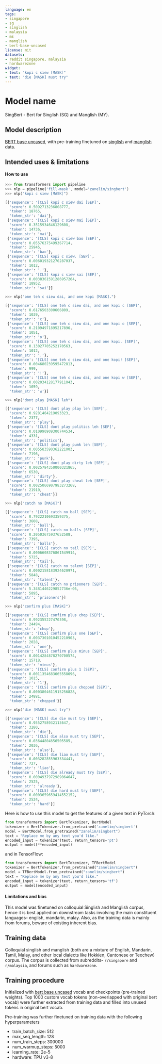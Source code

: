 ```yaml
---
language: en
tags:
- singapore
- sg
- singlish
- malaysia
- ms
- manglish
- bert-base-uncased
license: mit
datasets:
- reddit singapore, malaysia
- hardwarezone
widget:
- text: "kopi c siew [MASK]"
- text: "die [MASK] must try"
---
```


# Model name

SingBert - Bert for Singlish (SG) and Manglish (MY).

## Model description

[BERT base uncased](https://github.com/google-research/bert#pre-trained-models), with pre-training finetuned on
[singlish](https://en.wikipedia.org/wiki/Singlish) and [manglish](https://en.wikipedia.org/wiki/Manglish) data.

## Intended uses & limitations

#### How to use

```python
>>> from transformers import pipeline
>>> nlp = pipeline('fill-mask', model='zanelim/singbert')
>>> nlp("kopi c siew [MASK]")

[{'sequence': '[CLS] kopi c siew dai [SEP]',
  'score': 0.5092713236808777,
  'token': 18765,
  'token_str': 'dai'},
 {'sequence': '[CLS] kopi c siew mai [SEP]',
  'score': 0.3515934646129608,
  'token': 14736,
  'token_str': 'mai'},
 {'sequence': '[CLS] kopi c siew bao [SEP]',
  'score': 0.05576375499367714,
  'token': 25945,
  'token_str': 'bao'},
 {'sequence': '[CLS] kopi c siew. [SEP]',
  'score': 0.006019321270287037,
  'token': 1012,
  'token_str': '.'},
 {'sequence': '[CLS] kopi c siew sai [SEP]',
  'score': 0.0038361591286957264,
  'token': 18952,
  'token_str': 'sai'}]

>>> nlp("one teh c siew dai, and one kopi [MASK].")

[{'sequence': '[CLS] one teh c siew dai, and one kopi c [SEP]',
  'score': 0.6176503300666809,
  'token': 1039,
  'token_str': 'c'},
 {'sequence': '[CLS] one teh c siew dai, and one kopi o [SEP]',
  'score': 0.21094971895217896,
  'token': 1051,
  'token_str': 'o'},
 {'sequence': '[CLS] one teh c siew dai, and one kopi. [SEP]',
  'score': 0.13027705252170563,
  'token': 1012,
  'token_str': '.'},
 {'sequence': '[CLS] one teh c siew dai, and one kopi! [SEP]',
  'score': 0.004680239595472813,
  'token': 999,
  'token_str': '!'},
 {'sequence': '[CLS] one teh c siew dai, and one kopi w [SEP]',
  'score': 0.002034128177911043,
  'token': 1059,
  'token_str': 'w'}]

>>> nlp("dont play [MASK] leh")

[{'sequence': '[CLS] dont play play leh [SEP]',
  'score': 0.9281464219093323,
  'token': 2377,
  'token_str': 'play'},
 {'sequence': '[CLS] dont play politics leh [SEP]',
  'score': 0.010990909300744534,
  'token': 4331,
  'token_str': 'politics'},
 {'sequence': '[CLS] dont play punk leh [SEP]',
  'score': 0.005583590362221003,
  'token': 7196,
  'token_str': 'punk'},
 {'sequence': '[CLS] dont play dirty leh [SEP]',
  'score': 0.0025784350000321865,
  'token': 6530,
  'token_str': 'dirty'},
 {'sequence': '[CLS] dont play cheat leh [SEP]',
  'score': 0.0025066907983273268,
  'token': 21910,
  'token_str': 'cheat'}]

>>> nlp("catch no [MASK]")

[{'sequence': '[CLS] catch no ball [SEP]',
  'score': 0.7922210693359375,
  'token': 3608,
  'token_str': 'ball'},
 {'sequence': '[CLS] catch no balls [SEP]',
  'score': 0.20503675937652588,
  'token': 7395,
  'token_str': 'balls'},
 {'sequence': '[CLS] catch no tail [SEP]',
  'score': 0.0006608376861549914,
  'token': 5725,
  'token_str': 'tail'},
 {'sequence': '[CLS] catch no talent [SEP]',
  'score': 0.0002158183924620971,
  'token': 5848,
  'token_str': 'talent'},
 {'sequence': '[CLS] catch no prisoners [SEP]',
  'score': 5.3481446229852736e-05,
  'token': 5895,
  'token_str': 'prisoners'}]

>>> nlp("confirm plus [MASK]")

[{'sequence': '[CLS] confirm plus chop [SEP]',
  'score': 0.992355227470398,
  'token': 24494,
  'token_str': 'chop'},
 {'sequence': '[CLS] confirm plus one [SEP]',
  'score': 0.0037301010452210903,
  'token': 2028,
  'token_str': 'one'},
 {'sequence': '[CLS] confirm plus minus [SEP]',
  'score': 0.0014284878270700574,
  'token': 15718,
  'token_str': 'minus'},
 {'sequence': '[CLS] confirm plus 1 [SEP]',
  'score': 0.0011354683665558696,
  'token': 1015,
  'token_str': '1'},
 {'sequence': '[CLS] confirm plus chopped [SEP]',
  'score': 0.0003804611915256828,
  'token': 24881,
  'token_str': 'chopped'}]

>>> nlp("die [MASK] must try")

[{'sequence': '[CLS] die die must try [SEP]',
  'score': 0.9552758932113647,
  'token': 3280,
  'token_str': 'die'},
 {'sequence': '[CLS] die also must try [SEP]',
  'score': 0.03644804656505585,
  'token': 2036,
  'token_str': 'also'},
 {'sequence': '[CLS] die liao must try [SEP]',
  'score': 0.003282855963334441,
  'token': 727,
  'token_str': 'liao'},
 {'sequence': '[CLS] die already must try [SEP]',
  'score': 0.0004937972989864647,
  'token': 2525,
  'token_str': 'already'},
 {'sequence': '[CLS] die hard must try [SEP]',
  'score': 0.0003659659414552152,
  'token': 2524,
  'token_str': 'hard'}]

```

Here is how to use this model to get the features of a given text in PyTorch:
```python
from transformers import BertTokenizer, BertModel
tokenizer = BertTokenizer.from_pretrained('zanelim/singbert')
model = BertModel.from_pretrained("zanelim/singbert")
text = "Replace me by any text you'd like."
encoded_input = tokenizer(text, return_tensors='pt')
output = model(**encoded_input)
```

and in TensorFlow:
```python
from transformers import BertTokenizer, TFBertModel
tokenizer = BertTokenizer.from_pretrained("zanelim/singbert")
model = TFBertModel.from_pretrained("zanelim/singbert")
text = "Replace me by any text you'd like."
encoded_input = tokenizer(text, return_tensors='tf')
output = model(encoded_input)
```

#### Limitations and bias
This model was finetuned on colloquial Singlish and Manglish corpus, hence it is best applied on downstream tasks involving the main
constituent languages- english, mandarin, malay. Also, as the training data is mainly from forums, beware of existing inherent bias.

## Training data
Colloquial singlish and manglish (both are a mixture of English, Mandarin, Tamil, Malay, and other local dialects like Hokkien, Cantonese or Teochew)
corpus. The corpus is collected from subreddits- `r/singapore` and `r/malaysia`, and forums such as `hardwarezone`.

## Training procedure

Initialized with [bert base uncased](https://github.com/google-research/bert#pre-trained-models) vocab and checkpoints (pre-trained weights).
Top 1000 custom vocab tokens (non-overlapped with original bert vocab) were further extracted from training data and filled into unused tokens in original bert vocab.

Pre-training was further finetuned on training data with the following hyperparameters
* train_batch_size: 512
* max_seq_length: 128
* num_train_steps: 300000
* num_warmup_steps: 5000
* learning_rate: 2e-5
* hardware: TPU v3-8
